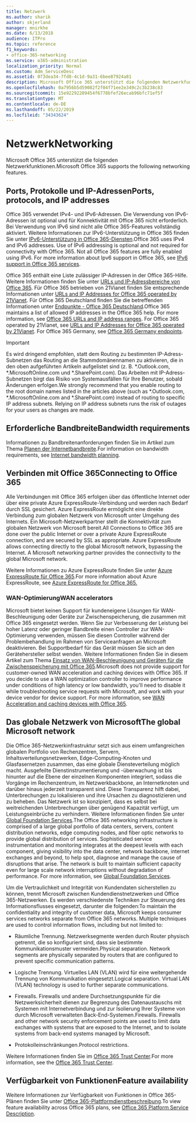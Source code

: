 ```yaml
---
title: Netzwerk
ms.author: sharik
author: skjerland
manager: mnirkhe
ms.date: 6/13/2018
audience: ITPro
ms.topic: reference
f1_keywords:
- office-365-networking
ms.service: o365-administration
localization_priority: Normal
ms.custom: Adm_ServiceDesc
ms.assetid: 073dea34-7fd8-4c1d-9a31-6bee87924a81
description: Microsoft Office 365 unterstützt die folgenden Netzwerkfunktionen.
ms.openlocfilehash: 0a7956b5d59082f2f04f71ee2e349c2c3b238c83
ms.sourcegitcommit: 15e92292209454f6778bfef26ecab96bfc71ef5f
ms.translationtype: MT
ms.contentlocale: de-DE
ms.lasthandoff: 05/22/2019
ms.locfileid: "34343624"
---
```

# <a name="networking"></a><span data-ttu-id="88dd1-103">Netzwerk</span><span class="sxs-lookup"><span data-stu-id="88dd1-103">Networking</span></span>

<span data-ttu-id="88dd1-104">Microsoft Office 365 unterstützt die folgenden Netzwerkfunktionen.</span><span class="sxs-lookup"><span data-stu-id="88dd1-104">Microsoft Office 365 supports the following networking features.</span></span>
  
## <a name="ports-protocols-and-ip-addresses"></a><span data-ttu-id="88dd1-105">Ports, Protokolle und IP-Adressen</span><span class="sxs-lookup"><span data-stu-id="88dd1-105">Ports, protocols, and IP addresses</span></span>

<span data-ttu-id="88dd1-p101">Office 365 verwendet IPv4- und IPv6-Adressen. Die Verwendung von IPv6-Adressen ist optional und für Konnektivität mit Office 365 nicht erforderlich. Bei Verwendung von IPv6 sind nicht alle Office 365-Features vollständig aktiviert. Weitere Informationen zur IPv6-Unterstützung in Office 365 finden Sie unter [IPv6-Unterstützung in Office 365-Diensten](https://go.microsoft.com/fwlink/?LinkID=785121&amp;clcid=0x409).</span><span class="sxs-lookup"><span data-stu-id="88dd1-p101">Office 365 uses IPv4 and IPv6 addresses. Use of IPv6 addressing is optional and not required for connectivity with Office 365. Not all Office 365 features are fully enabled using IPv6. For more information about Ipv6 support in Office 365, see [IPv6 support in Office 365 services](https://go.microsoft.com/fwlink/?LinkID=785121&amp;clcid=0x409).</span></span>
  
<span data-ttu-id="88dd1-p102">Office 365 enthält eine Liste zulässiger IP-Adressen in der Office 365-Hilfe. Weitere Informationen finden Sie unter [URLs und IP-Adressbereiche von Office 365](https://go.microsoft.com/fwlink/p/?LinkID=243567). Für Office 365 betrieben von 21Vianet finden Sie entsprechende Informationen unter [URLs and IP Addresses for Office 365 operated by 21Vianet](https://go.microsoft.com/fwlink/?LinkID=733351&amp;clcid=0x409). Für Office 365 Deutschland finden Sie die betreffenden Informationen unter [Endpunkte - Office 365 Deutschland](https://support.office.com/en-us/article/Office-365-Germany-endpoints-8a113a50-0071-4155-bb8e-eba5a8dbd4c8).</span><span class="sxs-lookup"><span data-stu-id="88dd1-p102">Office 365 maintains a list of allowed IP addresses in the Office 365 help. For more information, see [Office 365 URLs and IP address ranges](https://go.microsoft.com/fwlink/p/?LinkID=243567). For Office 365 operated by 21Vianet, see [URLs and IP Addresses for Office 365 operated by 21Vianet](https://go.microsoft.com/fwlink/?LinkID=733351&amp;clcid=0x409). For Office 365 Germany, see [Office 365 Germany endpoints](https://support.office.com/en-us/article/Office-365-Germany-endpoints-8a113a50-0071-4155-bb8e-eba5a8dbd4c8).</span></span>
  
> [!IMPORTANT]
> <span data-ttu-id="88dd1-p103">Es wird dringend empfohlen, statt dem Routing zu bestimmten IP-Adress-Subnetzen das Routing an die Stammdomänennamen zu aktivieren, die in den oben aufgeführten Artikeln aufgelistet sind (z. B. \*.Outlook.com, \*.MicrosoftOnline.com und \*.SharePoint.com). Das Arbeiten mit IP-Adress-Subnetzen birgt das Risiko von Systemausfällen für Ihre Benutzer, sobald Änderungen erfolgen.</span><span class="sxs-lookup"><span data-stu-id="88dd1-p103">We strongly recommend that you enable routing to the root domain names listed in the articles above (such as \*.Outlook.com, \*.MicrosoftOnline.com and \*.SharePoint.com) instead of routing to specific IP address subnets. Relying on IP address subnets runs the risk of outages for your users as changes are made.</span></span> 
  
## <a name="bandwidth-requirements"></a><span data-ttu-id="88dd1-116">Erforderliche Bandbreite</span><span class="sxs-lookup"><span data-stu-id="88dd1-116">Bandwidth requirements</span></span>

<span data-ttu-id="88dd1-117">Informationen zu Bandbreitenanforderungen finden Sie im Artikel zum Thema [Planen der Internetbandbreite](https://go.microsoft.com/fwlink/p/?LinkID=282467).</span><span class="sxs-lookup"><span data-stu-id="88dd1-117">For information on bandwidth requirements, see [Internet bandwidth planning](https://go.microsoft.com/fwlink/p/?LinkID=282467).</span></span>
  
## <a name="connecting-to-office-365"></a><span data-ttu-id="88dd1-118">Verbinden mit Office 365</span><span class="sxs-lookup"><span data-stu-id="88dd1-118">Connecting to Office 365</span></span>

<span data-ttu-id="88dd1-p104">Alle Verbindungen mit Office 365 erfolgen über das öffentliche Internet oder über eine private Azure ExpressRoute-Verbindung und werden nach Bedarf durch SSL gesichert. Azure ExpressRoute ermöglicht eine direkte Verbindung zum globalen Netzwerk von Microsoft unter Umgehung des Internets. Ein Microsoft-Netzwerkpartner stellt die Konnektivität zum globalen Netzwerk von Microsoft bereit.</span><span class="sxs-lookup"><span data-stu-id="88dd1-p104">All Connections to Office 365 are done over the public Internet or over a private Azure ExpressRoute connection, and are secured by SSL as appropriate. Azure ExpressRoute allows connecting directly to the global Microsoft network, bypassing the Internet. A Microsoft networking partner provides the connectivity to the global Microsoft network.</span></span>
  
<span data-ttu-id="88dd1-122">Weitere Informationen zu Azure ExpressRoute finden Sie unter [Azure ExpressRoute für Office 365](https://aka.ms/expressrouteoffice365).</span><span class="sxs-lookup"><span data-stu-id="88dd1-122">For more information about Azure ExpressRoute, see [Azure ExpressRoute for Office 365.](https://aka.ms/expressrouteoffice365)</span></span>
  
### <a name="wan-accelerators"></a><span data-ttu-id="88dd1-123">WAN-Optimierung</span><span class="sxs-lookup"><span data-stu-id="88dd1-123">WAN accelerators</span></span>

<span data-ttu-id="88dd1-p105">Microsoft bietet keinen Support für kundeneigene Lösungen für WAN-Beschleunigung oder Geräte zur Zwischenspeicherung, die zusammen mit Office 365 eingesetzt werden. Wenn Sie zur Verbesserung der Leistung bei hoher Latenz oder geringer Bandbreite einen Controller zur WAN-Optimierung verwenden, müssen Sie diesen Controller während der Problembehandlung im Rahmen von Serviceanfragen an Microsoft deaktivieren. Bei Supportbedarf für das Gerät müssen Sie sich an den Gerätehersteller selbst wenden. Weitere Informationen finden Sie in diesem Artikel zum Thema [Einsatz von WAN-Beschleunigung und Geräten für die Zwischenspeicherung mit Office 365](https://go.microsoft.com/fwlink/p/?LinkID=282468).</span><span class="sxs-lookup"><span data-stu-id="88dd1-p105">Microsoft does not provide support for customer-owned WAN acceleration and caching devices with Office 365. If you decide to use a WAN optimization controller to improve performance under conditions of high latency or low bandwidth, you'll need to disable it while troubleshooting service requests with Microsoft, and work with your device vendor for device support. For more information, see [WAN Acceleration and caching devices with Office 365](https://go.microsoft.com/fwlink/p/?LinkID=282468).</span></span>
  
## <a name="the-global-microsoft-network"></a><span data-ttu-id="88dd1-127">Das globale Netzwerk von Microsoft</span><span class="sxs-lookup"><span data-stu-id="88dd1-127">The global Microsoft network</span></span>

<span data-ttu-id="88dd1-p106">Die Office 365-Netzwerkinfrastruktur setzt sich aus einem umfangreichen globalen Portfolio von Rechenzentren, Servern, Inhaltsverteilungsnetzwerken, Edge-Computing-Knoten und Glasfasernetzen zusammen, das eine globale Diensteverteilung möglich macht. Ausgefeilte Dienstinstrumentierung und -überwachung ist bis hinunter auf die Ebene der einzelnen Komponenten integriert, sodass die Vorgänge im Rechenzentrum, im Netzwerkbackbone, an Internetknoten und darüber hinaus jederzeit transparent sind. Diese Transparenz hilft dabei, Unterbrechungen zu lokalisieren und ihre Ursachen zu diagnostizieren und zu beheben. Das Netzwerk ist so konzipiert, dass es selbst bei weitreichenden Unterbrechungen über genügend Kapazität verfügt, um Leistungseinbrüche zu verhindern. Weitere Informationen finden Sie unter [Global Foundation Services](https://go.microsoft.com/fwlink/p/?LinkID=282622).</span><span class="sxs-lookup"><span data-stu-id="88dd1-p106">The Office 365 networking infrastructure is comprised of a large global portfolio of data centers, servers, content distribution networks, edge computing nodes, and fiber optic networks to provide global distribution of services. Sophisticated service instrumentation and monitoring integrates at the deepest levels with each component, giving visibility into the data center, network backbone, internet exchanges and beyond, to help spot, diagnose and manage the cause of disruptions that arise. The network is built to maintain sufficient capacity even for large scale network interruptions without degradation of performance. For more information, see [Global Foundation Services](https://go.microsoft.com/fwlink/p/?LinkID=282622).</span></span> 
  
<span data-ttu-id="88dd1-p107">Um die Vertraulichkeit und Integrität von Kundendaten sicherstellen zu können, trennt Microsoft zwischen Kundendienstnetzwerken und Office 365-Netzwerken. Es werden verschiedenste Techniken zur Steuerung des Informationsflusses eingesetzt, darunter die folgenden:</span><span class="sxs-lookup"><span data-stu-id="88dd1-p107">To maintain the confidentiality and integrity of customer data, Microsoft keeps consumer services networks separate from Office 365 networks. Multiple techniques are used to control information flows, including but not limited to:</span></span>
  
- <span data-ttu-id="88dd1-p108">Räumliche Trennung. Netzwerksegmente werden durch Router physisch getrennt, die so konfiguriert sind, dass sie bestimmte Kommunikationsmuster vermeiden.</span><span class="sxs-lookup"><span data-stu-id="88dd1-p108">Physical separation. Network segments are physically separated by routers that are configured to prevent specific communication patterns.</span></span>
    
- <span data-ttu-id="88dd1-p109">Logische Trennung. Virtuelles LAN (VLAN) wird für eine weitergehende Trennung von Kommunikation eingesetzt.</span><span class="sxs-lookup"><span data-stu-id="88dd1-p109">Logical separation. Virtual LAN (VLAN) technology is used to further separate communications.</span></span>
    
- <span data-ttu-id="88dd1-p110">Firewalls. Firewalls und andere Durchsetzungspunkte für die Netzwerksicherheit dienen zur Begrenzung des Datenaustauschs mit Systemen mit Internetverbindung und zur Isolierung Ihrer Systeme von durch Microsoft verwalteten Back-End-Systemen.</span><span class="sxs-lookup"><span data-stu-id="88dd1-p110">Firewalls. Firewalls and other network security enforcement points are used to limit data exchanges with systems that are exposed to the Internet, and to isolate systems from back-end systems managed by Microsoft.</span></span> 
    
- <span data-ttu-id="88dd1-140">Protokolleinschränkungen.</span><span class="sxs-lookup"><span data-stu-id="88dd1-140">Protocol restrictions.</span></span>
    
<span data-ttu-id="88dd1-141">Weitere Informationen finden Sie im [Office 365 Trust Center](https://go.microsoft.com/fwlink/p/?LinkID=282621).</span><span class="sxs-lookup"><span data-stu-id="88dd1-141">For more information, see the [Office 365 Trust Center](https://go.microsoft.com/fwlink/p/?LinkID=282621).</span></span> 
  
## <a name="feature-availability"></a><span data-ttu-id="88dd1-142">Verfügbarkeit von Funktionen</span><span class="sxs-lookup"><span data-stu-id="88dd1-142">Feature availability</span></span>

<span data-ttu-id="88dd1-143">Weitere Informationen zur Verfügbarkeit von Funktionen in Office 365-Plänen finden Sie unter [Office 365-Plattformdienstbeschreibung](https://technet.microsoft.com/en-us/library/office-365-platform-service-description.aspx).</span><span class="sxs-lookup"><span data-stu-id="88dd1-143">To view feature availability across Office 365 plans, see [Office 365 Platform Service Description](https://technet.microsoft.com/en-us/library/office-365-platform-service-description.aspx).</span></span>
  

